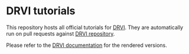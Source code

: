# DRVI tutorials

This repository hosts all official tutorials for [DRVI](https://github.com/theislab/DRVI/).
They are automatically run on pull requests against [DRVI repository](https://github.com/theislab/DRVI/).

Please refer to the [DRVI documentation](https://drvi.readthedocs.io/) for the rendered versions.
